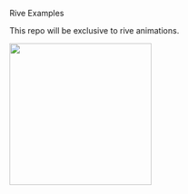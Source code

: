 Rive Examples

This repo will be exclusive to rive animations.

<img height="250" src="https://i.imgur.com/X7HizJd.gif" />

